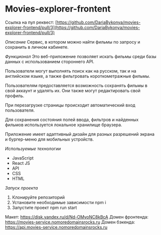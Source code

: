 # Movies-explorer-frontent
Ссылка на пул реквест: [https://github.com/DariaBykonya/movies-explorer-frontend/pull/3](https://github.com/DariaBykonya/movies-explorer-frontend/pull/3)

*Описание*
Сервис, в котором можно найти фильмы по запросу и сохранить в личном кабинете.

*Функционал*
Это веб-приложение позволяет искать фильмы среди базы данных с использованием стороннего API.

Пользователи могут выполнять поиск как на русском, так и на английском языке, а также фильтровать короткометражные фильмы.

Пользователям предоставляется возможность сохранять фильмы в свой аккаунт и удалять их. Они также могут редактировать свой профиль.

При перезагрузке страницы происходит автоматический вход пользователя.

Для сохранения состояния полей ввода, фильтров и найденных фильмов используется локальное хранилище браузера.

Приложение имеет адаптивный дизайн для разных разрешений экрана и бургер-меню для мобильных устройств.

*Используемые технологии*

- JavaScript
- React JS
- API
- CSS
- HTML

*Запуск проекта*

1. Клонируйте репозиторий
2. Установите необходимые зависимости npm i
3. Запустите проект npm run start

Макет: https://disk.yandex.ru/d/Nd-OMyoNC8kBcA
Домен фронтенда: https://movies-service.nomoredomainsrocks.ru
Домен бэкенда: https://api.movies-service.nomoredomainsrocks.ru
